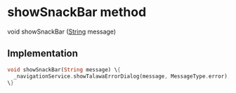 


# showSnackBar method








void showSnackBar
([String](https:api.flutter.dev/flutter/dart-core/String-class.html) message)








## Implementation

```dart
void showSnackBar(String message) \{
  _navigationService.showTalawaErrorDialog(message, MessageType.error);
\}
```







